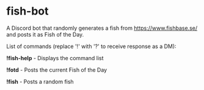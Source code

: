 # fish-bot

A Discord bot that randomly generates a fish from https://www.fishbase.se/ and posts it as Fish of the Day.

List of commands (replace '!' with '?' to receive response as a DM):

**!fish-help** - Displays the command list

**!fotd** - Posts the current Fish of the Day

**!fish** - Posts a random fish